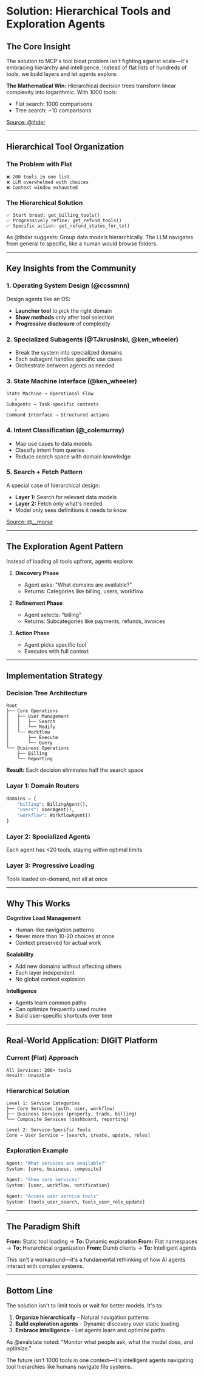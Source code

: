 # Solution: Hierarchical Tools and Exploration Agents

## The Core Insight

The solution to MCP's tool bloat problem isn't fighting against scale—it's embracing hierarchy and intelligence. Instead of flat lists of hundreds of tools, we build layers and let agents explore.

**The Mathematical Win:** Hierarchical decision trees transform linear complexity into logarithmic. With 1000 tools:
- Flat search: 1000 comparisons
- Tree search: ~10 comparisons

[Source: @thdxr](https://x.com/thdxr/status/1969907981329260953)

---

## Hierarchical Tool Organization

### The Problem with Flat
```
❌ 200 tools in one list
❌ LLM overwhelmed with choices
❌ Context window exhausted
```

### The Hierarchical Solution
```
✅ Start broad: get_billing_tools()
✅ Progressively refine: get_refund_tools()
✅ Specific action: get_refund_status_for_tx()
```

As @thdxr suggests: Group data models hierarchically. The LLM navigates from general to specific, like a human would browse folders.

---

## Key Insights from the Community

### 1. Operating System Design (@ccssmnn)
Design agents like an OS:
- **Launcher tool** to pick the right domain
- **Show methods** only after tool selection
- **Progressive disclosure** of complexity

### 2. Specialized Subagents (@TJkrusinski, @ken_wheeler)
- Break the system into specialized domains
- Each subagent handles specific use cases
- Orchestrate between agents as needed

### 3. State Machine Interface (@ken_wheeler)
```
State Machine → Operational Flow
   ↓
Subagents → Task-specific contexts
   ↓
Command Interface → Structured actions
```

### 4. Intent Classification (@_colemurray)
- Map use cases to data models
- Classify intent from queries
- Reduce search space with domain knowledge

### 5. Search + Fetch Pattern
A special case of hierarchical design:
- **Layer 1:** Search for relevant data models
- **Layer 2:** Fetch only what's needed
- Model only sees definitions it needs to know

[Source: @__morse](https://x.com/__morse/status/1969755575840874693)

---

## The Exploration Agent Pattern

Instead of loading all tools upfront, agents explore:

1. **Discovery Phase**
   - Agent asks: "What domains are available?"
   - Returns: Categories like billing, users, workflow

2. **Refinement Phase**
   - Agent selects: "billing"
   - Returns: Subcategories like payments, refunds, invoices

3. **Action Phase**
   - Agent picks specific tool
   - Executes with full context

---

## Implementation Strategy

### Decision Tree Architecture
```
Root
├── Core Operations
│   ├── User Management
│   │   ├── Search
│   │   └── Modify
│   └── Workflow
│       ├── Execute
│       └── Query
└── Business Operations
    ├── Billing
    └── Reporting
```
**Result:** Each decision eliminates half the search space

### Layer 1: Domain Routers
```python
domains = {
    "billing": BillingAgent(),
    "users": UserAgent(),
    "workflow": WorkflowAgent()
}
```

### Layer 2: Specialized Agents
Each agent has <20 tools, staying within optimal limits

### Layer 3: Progressive Loading
Tools loaded on-demand, not all at once

---

## Why This Works

**Cognitive Load Management**
- Human-like navigation patterns
- Never more than 10-20 choices at once
- Context preserved for actual work

**Scalability**
- Add new domains without affecting others
- Each layer independent
- No global context explosion

**Intelligence**
- Agents learn common paths
- Can optimize frequently used routes
- Build user-specific shortcuts over time

---

## Real-World Application: DIGIT Platform

### Current (Flat) Approach
```
All Services: 200+ tools
Result: Unusable
```

### Hierarchical Solution
```
Level 1: Service Categories
├── Core Services (auth, user, workflow)
├── Business Services (property, trade, billing)
└── Composite Services (dashboard, reporting)

Level 2: Service-Specific Tools
Core → User Service → [search, create, update, roles]
```

### Exploration Example
```bash
Agent: "What services are available?"
System: [core, business, composite]

Agent: "Show core services"
System: [user, workflow, notification]

Agent: "Access user service tools"
System: [tools_user_search, tools_user_role_update]
```

---

## The Paradigm Shift

**From:** Static tool loading → **To:** Dynamic exploration
**From:** Flat namespaces → **To:** Hierarchical organization
**From:** Dumb clients → **To:** Intelligent agents

This isn't a workaround—it's a fundamental rethinking of how AI agents interact with complex systems.

---

## Bottom Line

The solution isn't to limit tools or wait for better models. It's to:
1. **Organize hierarchically** - Natural navigation patterns
2. **Build exploration agents** - Dynamic discovery over static loading
3. **Embrace intelligence** - Let agents learn and optimize paths

As @evalstate noted: "Monitor what people ask, what the model does, and optimize."

The future isn't 1000 tools in one context—it's intelligent agents navigating tool hierarchies like humans navigate file systems.